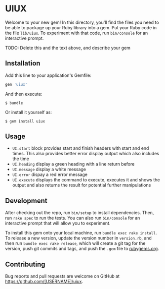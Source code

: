 # UIUX

Welcome to your new gem! In this directory, you'll find the files you need to be able to package up your Ruby library into a gem. Put your Ruby code in the file `lib/uiux`. To experiment with that code, run `bin/console` for an interactive prompt.

TODO: Delete this and the text above, and describe your gem

## Installation

Add this line to your application's Gemfile:

```ruby
gem 'uiux'
```

And then execute:

    $ bundle

Or install it yourself as:

    $ gem install uiux

## Usage

* `UI.start` block provides start and finish headers with start and end times. This also provides better error display output which also includes the time
* `UI.heading` display a green heading with a line return before
* `UI.message` display a white message
* `UI.error` dispay a red error message
* `UI.execute` displays the command to execute, executes it and shows the output and also returns the result for potential further manipulations

## Development

After checking out the repo, run `bin/setup` to install dependencies. Then, run `rake spec` to run the tests. You can also run `bin/console` for an interactive prompt that will allow you to experiment.

To install this gem onto your local machine, run `bundle exec rake install`. To release a new version, update the version number in `version.rb`, and then run `bundle exec rake release`, which will create a git tag for the version, push git commits and tags, and push the `.gem` file to [rubygems.org](https://rubygems.org).

## Contributing

Bug reports and pull requests are welcome on GitHub at https://github.com/[USERNAME]/uiux.
